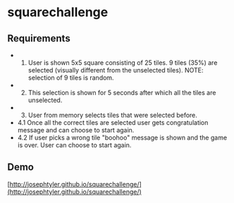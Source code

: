squarechallenge
===============

Requirements
------------

* 1. User is shown 5x5 square consisting of 25 tiles. 9 tiles (35%) are selected (visually different from the unselected tiles). NOTE: selection of 9 tiles is random.
* 2. This selection is shown for 5 seconds after which all the tiles are unselected.
* 3. User from memory selects tiles that were selected before.
* 4.1 Once all the correct tiles are selected user gets congratulation message and can choose to start again.
* 4.2 If user picks a wrong tile "boohoo" message is shown and the game is over. User can choose to start again.

Demo
----

[http://josephtyler.github.io/squarechallenge/](http://josephtyler.github.io/squarechallenge/)
